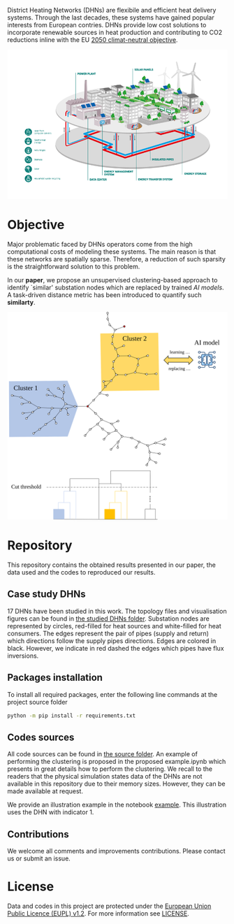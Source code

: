 District Heating Networks (DHNs) are flexibile and efficient heat delivery systems. Through the last decades, these systems have gained popular interests from European contries. DHNs provide low cost solutions to incorporate renewable sources in heat production and contributing to CO2 reductions inline with the EU [2050 climat-neutral objective](https://climate.ec.europa.eu/eu-action/climate-strategies-targets/2050-long-term-strategy_en). 

![DHN illustration, credit to Engie](illustration/DHN_illustration.png)

# Objective

Major problematic faced by DHNs operators come from the high computational costs of modeling these systems. The main reason is that these networks are spatially sparse. Therefore, a reduction of such sparsity is the straightforward solution to this problem. 


In our **paper**, we propose an unsupervised clustering-based approach to identify `similar' substation nodes which are replaced by trained *AI models*. A task-driven distance metric has been introduced to quantify such **similarty**.


![Proposed clustering](illustration/image.svg)


# Repository 

This repository contains the obtained results presented in our paper, the data used and the codes to reproduced our results.


## Case study DHNs

17 DHNs have been studied in this work. The topology files and visualisation figures can be found in [the studied DHNs folder](studied_dhns/). Substation nodes are represented by circles, red-filled for heat sources and white-filled for heat consumers. The edges represent the pair of pipes (supply and return) which directions follow the supply pipes directions. Edges are colored in black. However, we indicate in red dashed the edges which pipes have flux inversions. 


## Packages installation

To install all required packages, enter the following line commands at the project source folder

```bash
python -m pip install -r requirements.txt
``` 


## Codes sources

All code sources can be found in [the source folder](src/). An example of performing the clustering is proposed in the proposed example.ipynb which presents in great details how to perform the clustering. We recall to the readers that the physical simulation states data of the DHNs are not available in this repository due to their memory sizes. However, they can be made available at request. 

We provide an illustration example in the notebook [example](example.ipynb). This illustration uses the DHN with indicator 1.


## Contributions

We welcome all comments and improvements contributions. Please contact us or submit an issue.


# License

Data and codes in this project are protected under the [European Union Public Licence (EUPL) v1.2](https://joinup.ec.europa.eu/page/eupl-text-11-12).
For more information see [LICENSE](LICENSE).